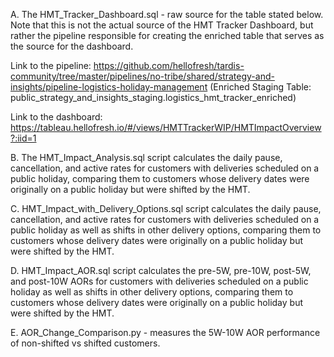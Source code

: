 A. The HMT_Tracker_Dashboard.sql - raw source for the table stated below. Note that this is not the actual source of the HMT Tracker Dashboard, but rather the pipeline responsible for creating the enriched table that serves as the source for the dashboard.

  Link to the pipeline: https://github.com/hellofresh/tardis-community/tree/master/pipelines/no-tribe/shared/strategy-and-insights/pipeline-logistics-holiday-management (Enriched Staging Table: public_strategy_and_insights_staging.logistics_hmt_tracker_enriched)

  Link to the dashboard: https://tableau.hellofresh.io/#/views/HMTTrackerWIP/HMTImpactOverview?:iid=1


B. The HMT_Impact_Analysis.sql script calculates the daily pause, cancellation, and active rates for customers with deliveries scheduled on a public holiday, comparing them to customers whose delivery dates were originally on a public holiday but were shifted by the HMT.

C. HMT_Impact_with_Delivery_Options.sql script calculates the daily pause, cancellation, and active rates for customers with deliveries scheduled on a public holiday as well as shifts in other delivery options, comparing them to customers whose delivery dates were originally on a public holiday but were shifted by the HMT. 

D. HMT_Impact_AOR.sql script calculates the pre-5W, pre-10W, post-5W, and post-10W AORs for customers with deliveries scheduled on a public holiday as well as shifts in other delivery options, comparing them to customers whose delivery dates were originally on a public holiday but were shifted by the HMT. 

E. AOR_Change_Comparison.py - measures the 5W-10W AOR performance of non-shifted vs shifted customers.
